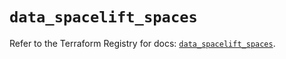# `data_spacelift_spaces`

Refer to the Terraform Registry for docs: [`data_spacelift_spaces`](https://registry.terraform.io/providers/spacelift-io/spacelift/1.27.0/docs/data-sources/spaces).
